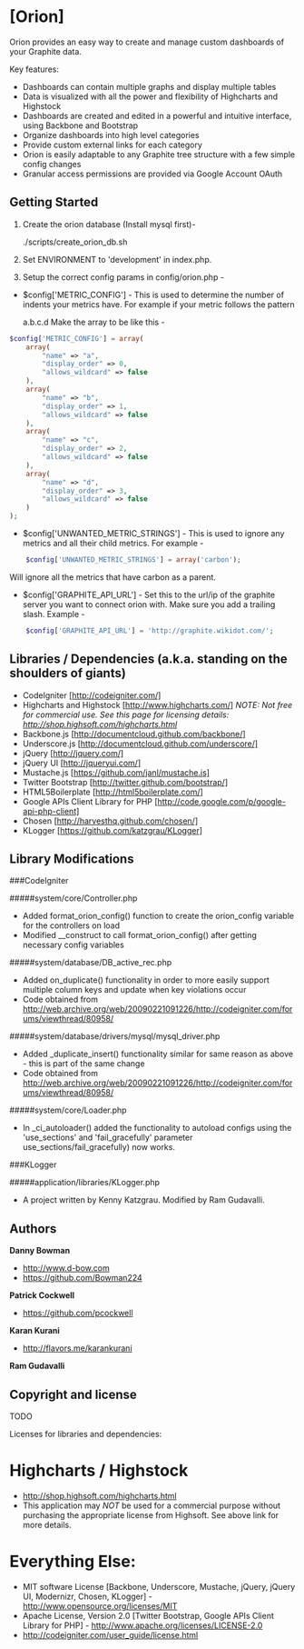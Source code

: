 [Orion]
=================

Orion provides an easy way to create and manage custom dashboards of your Graphite data.

Key features:

+ Dashboards can contain multiple graphs and display multiple tables
+ Data is visualized with all the power and flexibility of Highcharts and Highstock
+ Dashboards are created and edited in a powerful and intuitive interface, using Backbone and Bootstrap
+ Organize dashboards into high level categories
+ Provide custom external links for each category
+ Orion is easily adaptable to any Graphite tree structure with a few simple config changes
+ Granular access permissions are provided via Google Account OAuth


Getting Started
---------------

1. Create the orion database (Install mysql first)-
    
    ./scripts/create_orion_db.sh 

2. Set ENVIRONMENT to 'development' in index.php. 

3. Setup the correct config params in config/orion.php - 
+ $config['METRIC_CONFIG'] -  This is used to determine the number of indents your metrics have. For example if your metric follows the pattern
    
    a.b.c.d
Make the array to be like this - 
```php
$config['METRIC_CONFIG'] = array(
    array(
        "name" => "a",
        "display_order" => 0,
        "allows_wildcard" => false
    ),
    array(
        "name" => "b",
        "display_order" => 1,
        "allows_wildcard" => false
    ),
    array(
        "name" => "c",
        "display_order" => 2,
        "allows_wildcard" => false
    ),
    array(
        "name" => "d",
        "display_order" => 3,
        "allows_wildcard" => false
    )
);
```
+ $config['UNWANTED_METRIC_STRINGS'] - This is used to ignore any metrics and all their child metrics. For example -
```php
    $config['UNWANTED_METRIC_STRINGS'] = array('carbon'); 
```
Will ignore all the metrics that have carbon as a parent. 

+ $config['GRAPHITE_API_URL'] - Set this to the url/ip of the graphite server you want to connect orion with. Make sure you add a trailing slash. Example -
```php 
    $config['GRAPHITE_API_URL'] = 'http://graphite.wikidot.com/';
```


Libraries / Dependencies (a.k.a. standing on the shoulders of giants)
------------------------

+ CodeIgniter [http://codeigniter.com/]
+ Highcharts and Highstock [http://www.highcharts.com/] *NOTE: Not free for commercial use.  See this page for licensing details: http://shop.highsoft.com/highcharts.html*
+ Backbone.js [http://documentcloud.github.com/backbone/]
+ Underscore.js [http://documentcloud.github.com/underscore/]
+ jQuery [http://jquery.com/]
+ jQuery UI [http://jqueryui.com/]
+ Mustache.js [https://github.com/janl/mustache.js]
+ Twitter Bootstrap [http://twitter.github.com/bootstrap/]
+ HTML5Boilerplate [http://html5boilerplate.com/]
+ Google APIs Client Library for PHP [http://code.google.com/p/google-api-php-client]
+ Chosen [http://harvesthq.github.com/chosen/]
+ KLogger [https://github.com/katzgrau/KLogger]

Library Modifications
---------------------

###CodeIgniter

#####system/core/Controller.php
+ Added format_orion_config() function to create the orion_config variable for the controllers on load
+ Modified __construct to call format_orion_config() after getting necessary config variables

#####system/database/DB_active_rec.php
+ Added on_duplicate() functionality in order to more easily support multiple column keys and update when key violations occur
+ Code obtained from http://web.archive.org/web/20090221091226/http://codeigniter.com/forums/viewthread/80958/

#####system/database/drivers/mysql/mysql_driver.php
+ Added _duplicate_insert() functionality similar for same reason as above - this is part of the same change
+ Code obtained from http://web.archive.org/web/20090221091226/http://codeigniter.com/forums/viewthread/80958/

#####system/core/Loader.php
+ In _ci_autoloader() added the functionality to autoload configs using the 'use_sections' and 'fail_gracefully' parameter use_sections/fail_gracefully) now works.

###KLogger

#####application/libraries/KLogger.php
+ A project written by Kenny Katzgrau. Modified by Ram Gudavalli.

Authors
-------

**Danny Bowman**

+ http://www.d-bow.com
+ https://github.com/Bowman224

**Patrick Cockwell**
+ https://github.com/pcockwell

**Karan Kurani**

+ http://flavors.me/karankurani

**Ram Gudavalli**


Copyright and license
---------------------

TODO

Licenses for libraries and dependencies:

# Highcharts / Highstock
+ http://shop.highsoft.com/highcharts.html
+ This application may *NOT* be used for a commercial purpose without purchasing the appropriate license from Highsoft.  See above link for more details.

# Everything Else:
+ MIT software License [Backbone, Underscore, Mustache, jQuery, jQuery UI, Modernizr, Chosen, KLogger] - http://www.opensource.org/licenses/MIT
+ Apache License, Version 2.0 [Twitter Bootstrap, Google APIs Client Library for PHP] - http://www.apache.org/licenses/LICENSE-2.0
+ http://codeigniter.com/user_guide/license.html
